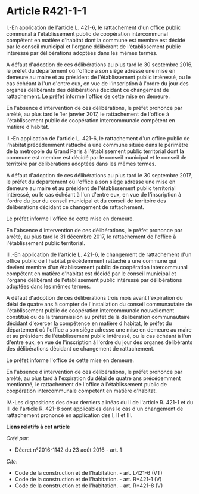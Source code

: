 # Article R421-1-1

I.-En application de l'article L. 421-6, le rattachement d'un office public communal à l'établissement public de coopération
intercommunal compétent en matière d'habitat dont la commune est membre est décidé par le conseil municipal et l'organe
délibérant de l'établissement public intéressé par délibérations adoptées dans les mêmes termes. 

A défaut d'adoption de ces délibérations au plus tard le 30 septembre 2016, le préfet du département où l'office a son siège
adresse une mise en demeure au maire et au président de l'établissement public intéressé, ou le cas échéant à l'un d'entre
eux, en vue de l'inscription à l'ordre du jour des organes délibérants des délibérations décidant ce changement de
rattachement. Le préfet informe l'office de cette mise en demeure. 

En l'absence d'intervention de ces délibérations, le préfet prononce par arrêté, au plus tard le 1er janvier 2017, le
rattachement de l'office à l'établissement public de coopération intercommunale compétent en matière d'habitat. 

II.-En application de l'article L. 421-6, le rattachement d'un office public de l'habitat précédemment rattaché à une commune
située dans le périmètre de la métropole du Grand Paris à l'établissement public territorial dont la commune est membre est
décidé par le conseil municipal et le conseil de territoire par délibérations adoptées dans les mêmes termes. 

A défaut d'adoption de ces délibérations au plus tard le 30 septembre 2017, le préfet du département où l'office a son siège
adresse une mise en demeure au maire et au président de l'établissement public territorial intéressé, ou le cas échéant à
l'un d'entre eux, en vue de l'inscription à l'ordre du jour du conseil municipal et du conseil de territoire des
délibérations décidant ce changement de rattachement. 

Le préfet informe l'office de cette mise en demeure. 

En l'absence d'intervention de ces délibérations, le préfet prononce par arrêté, au plus tard le 31 décembre 2017, le
rattachement de l'office à l'établissement public territorial. 

III.-En application de l'article L. 421-6, le changement de rattachement d'un office public de l'habitat précédemment
rattaché à une commune qui devient membre d'un établissement public de coopération intercommunal compétent en matière
d'habitat est décidé par le conseil municipal et l'organe délibérant de l'établissement public intéressé par délibérations
adoptées dans les mêmes termes. 

A défaut d'adoption de ces délibérations trois mois avant l'expiration du délai de quatre ans à compter de l'installation du
conseil communautaire de l'établissement public de coopération intercommunale nouvellement constitué ou de la transmission au
préfet de la délibération communautaire décidant d'exercer la compétence en matière d'habitat, le préfet du département où
l'office a son siège adresse une mise en demeure au maire et au président de l'établissement public intéressé, ou le cas
échéant à l'un d'entre eux, en vue de l'inscription à l'ordre du jour des organes délibérants des délibérations décidant ce
changement de rattachement. 

Le préfet informe l'office de cette mise en demeure. 

En l'absence d'intervention de ces délibérations, le préfet prononce par arrêté, au plus tard à l'expiration du délai de
quatre ans précédemment mentionné, le rattachement de l'office à l'établissement public de coopération intercommunale
compétent en matière d'habitat. 

IV.-Les dispositions des deux derniers alinéas du II de l'article R. 421-1 et du III de l'article R. 421-8 sont applicables
dans le cas d'un changement de rattachement prononcé en application des I, II et III.

**Liens relatifs à cet article**

_Créé par_:

  - Décret n°2016-1142 du 23 août 2016 - art. 1

_Cite_:

  - Code de la construction et de l'habitation. - art. L421-6 (VT)
  - Code de la construction et de l'habitation. - art. R*421-1 (V)
  - Code de la construction et de l'habitation. - art. R*421-8 (V)
